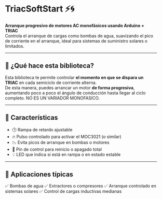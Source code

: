 # TriacSoftStart ⚡️🌀

**Arranque progresivo de motores AC monofásicos usando Arduino + TRIAC**  
Controla el arranque de cargas como bombas de agua, suavizando el pico de corriente en el arranque, ideal para sistemas de suministro solares o limitados.

---

## 🧰 ¿Qué hace esta biblioteca?

Esta biblioteca te permite controlar **el momento en que se dispara un TRIAC** en cada semiciclo de corriente alterna.  
De esta manera, puedes arrancar un motor **de forma progresiva**, aumentando poco a poco el ángulo de conducción hasta llegar al ciclo completo. NO ES UN VARIADOR MONOFASICO.

---

## 🎯 Características

- 🕒 Rampa de retardo ajustable
- 🔥 Pulso controlado para activar el MOC3021 (o similar)
- 📉 Evita picos de arranque en bombas o motores
- 🧠 Pin de control para reinicio o apagado total
- 💡 LED que indica si está en rampa o en estado estable

---

## 🧪 Aplicaciones típicas

✅ Bombas de agua
✅ Extractores o compresores
✅ Arranque controlado en sistemas solares 
✅ Control de cargas inductivas medianas


